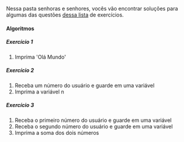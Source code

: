 Nessa pasta senhoras e senhores, vocês vão encontrar soluções para algumas das questões [dessa lista](https://wiki.python.org.br/EstruturaSequencial) de exercícios.

#### Algoritmos

##### Exercício 1
1. Imprima 'Olá Mundo' 
##### Exercício 2
1. Receba um número do usuário e guarde em uma variável
2. Imprima a variável n 
##### Exercício 3
1. Receba o primeiro número do usuário e guarde em uma variável
2. Receba o segundo número do usuário e guarde em uma variável 
3. Imprima a soma dos dois números